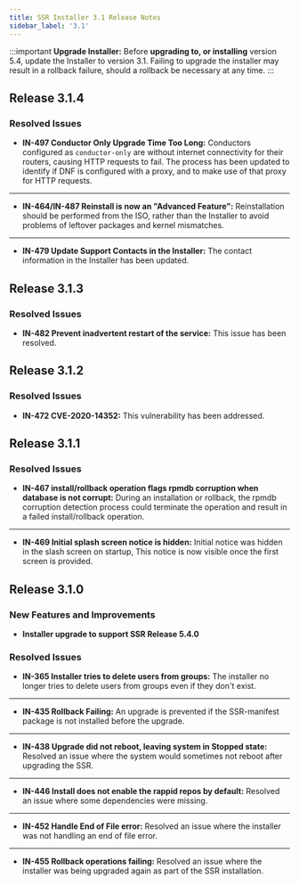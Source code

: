 ```yaml
---
title: SSR Installer 3.1 Release Notes
sidebar_label: '3.1'
---
```


:::important
**Upgrade Installer:** Before **upgrading to, or installing** version 5.4, update the Installer to version 3.1. Failing to upgrade the installer may result in a rollback failure, should a rollback be necessary at any time.
:::

## Release 3.1.4

### Resolved Issues

- **IN-497 Conductor Only Upgrade Time Too Long:** Conductors configured as `conductor-only` are without internet connectivity for their routers, causing HTTP requests to fail. The process has been updated to identify if DNF is configured with a proxy, and to make use of that proxy for HTTP requests.
------
- **IN-464/IN-487 Reinstall is now an "Advanced Feature":** Reinstallation should be performed from the ISO, rather than the Installer to avoid problems of leftover packages and kernel mismatches.
------
- **IN-479 Update Support Contacts in the Installer:** The contact information in the Installer has been updated.

## Release 3.1.3

### Resolved Issues

- **IN-482 Prevent inadvertent restart of the service:** This issue has been resolved.  

## Release 3.1.2

### Resolved Issues

- **IN-472 CVE-2020-14352:** This vulnerability has been addressed. 

## Release 3.1.1

### Resolved Issues

- **IN-467 install/rollback operation flags rpmdb corruption when database is not corrupt:** During an installation or rollback, the rpmdb corruption detection process could terminate the operation and result in a failed install/rollback operation.
------
- **IN-469 Initial splash screen notice is hidden:** Initial notice was hidden in the slash screen on startup, This notice is now visible once the first screen is provided.

## Release 3.1.0

### New Features and Improvements

- **Installer upgrade to support SSR Release 5.4.0**

### Resolved Issues

- **IN-365 Installer tries to delete users from groups:** The installer no longer tries to delete users from groups even if they don't exist. 
------
- **IN-435 Rollback Failing:** An upgrade is prevented if the SSR-manifest package is not installed before the upgrade.
------
- **IN-438 Upgrade did not reboot, leaving system in Stopped state:** Resolved an issue where the system would sometimes not reboot after upgrading the SSR.
------
- **IN-446 Install does not enable the rappid repos by default:** Resolved an issue where some dependencies were missing.
------
- **IN-452 Handle End of File error:** Resolved an issue where the installer was not handling an end of file error. 
------
- **IN-455 Rollback operations failing:** Resolved an issue where the installer was being upgraded again as part of the SSR installation. 
